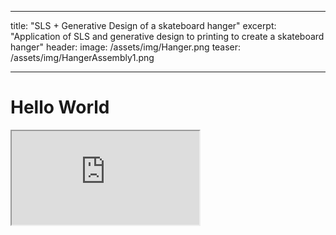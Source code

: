 
---
title: "SLS + Generative Design of a skateboard hanger"
excerpt: "Application of SLS and generative design to printing to create a skateboard hanger"
header:
  image: /assets/img/Hanger.png
  teaser: /assets/img/HangerAssembly1.png
   
---

# Hello World
<iframe src="https://docs.google.com/document/d/e/2PACX-1vRfdDduyza7j4Pf67BAPGmL-NYOd4o8sGWFAaj92iz6jE0uq3xPyywIGfwiqxRHXRHJlu_V23HLtgTe/pub?embedded=true"></iframe>